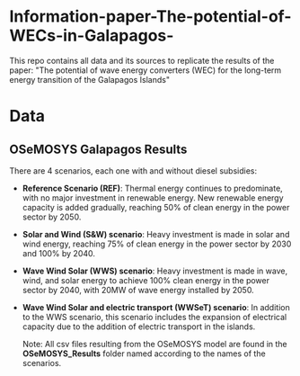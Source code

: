 # Information-paper-The-potential-of-WECs-in-Galapagos-
This repo contains all data and its sources to replicate the results of the paper: "The potential of wave energy converters (WEC) for the long-term energy transition of the Galapagos Islands"

# Data

## OSeMOSYS Galapagos Results

There are 4 scenarios, each one with and without diesel subsidies:

- **Reference Scenario (REF)**: Thermal energy continues to predominate, with no major investment in renewable energy. New renewable energy capacity is added gradually, reaching 50% of clean energy in the power sector by 2050.
- **Solar and Wind (S&W) scenario**: Heavy investment is made in solar and wind energy, reaching 75% of clean energy in the power sector by 2030 and 100% by 2040.
- **Wave Wind Solar (WWS) scenario**: Heavy investment is made in wave, wind, and solar energy to achieve 100% clean energy in the power sector by 2040, with 20MW of wave energy installed by 2050.
- **Wave Wind Solar and electric transport (WWSeT) scenario**: In addition to the WWS scenario, this scenario includes the expansion of electrical capacity due to the addition of electric transport in the islands.

  Note: All csv files resulting from the OSeMOSYS model are found in the **OSeMOSYS_Results** folder named according to the names of the scenarios.
